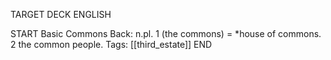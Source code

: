 TARGET DECK
ENGLISH

START
Basic
Commons
Back: n.pl. 1 (the commons) = *house of commons. 2 the common people.
Tags: [[third_estate]]
END
